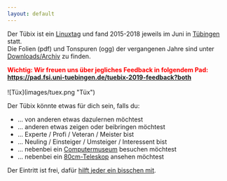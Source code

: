 ```yaml
---
layout: default
---
```




Der Tübix ist ein
<a href="http://de.wikipedia.org/wiki/Linuxtag" target="_blank">Linuxtag</a>
und fand 2015-2018 jeweils im Juni in
<a href="http://de.wikipedia.org/wiki/T%C3%BCbingen" target="_blank">Tübingen</a>
statt.<br/>
Die Folien (pdf) und Tonspuren (ogg) der vergangenen Jahre sind unter <a href="downloads/">Downloads/Archiv</a> zu finden.

<div style="font-weight: bold; color: red;">
  Wichtig: Wir freuen uns über jegliches Feedback in folgendem Pad:<br/>
  <a href="https://pad.fsi.uni-tuebingen.de/tuebix-2019-feedback?both" target="_blank">https://pad.fsi.uni-tuebingen.de/tuebix-2019-feedback?both</a>
</div>

<br/>
![Tüx](images/tuex.png "Tüx")
<br/>

Der Tübix könnte etwas für dich sein, falls du:

* ... von anderen etwas dazulernen möchtest
* ... anderen etwas zeigen oder beibringen möchtest
* ... Experte / Profi / Veteran / Meister bist
* ... Neuling / Einsteiger / Umsteiger / Interessent bist
* ... nebenbei ein <a href="https://uni-tuebingen.de/fakultaeten/mathematisch-naturwissenschaftliche-fakultaet/fachbereiche/informatik/fachbereich/geschichtliches/computermuseum.html">Computermuseum</a> besuchen möchtest
* ... nebenbei ein <a href="2019/programm/alexander-landstorfer-das-tuebinger-80cm-teleskop/">80cm-Teleskop</a> ansehen möchtest

<!--
* ... nebenbei ein <a href="2017/programm/cornelia-heinitz-stephan-hartmann-das-tuebinger-80cm-teleskop/">80cm-Teleskop</a> ansehen möchtest
-->

Der Eintritt ist frei, dafür <a href="callforhelpers/">hilft jeder ein bisschen mit</a>.
<br/>
